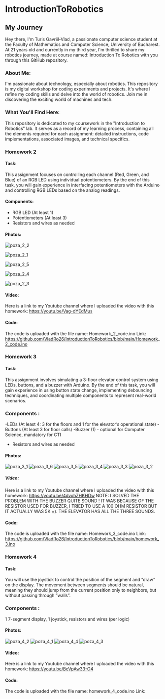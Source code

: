 # IntroductionToRobotics

## My Journey

Hey there, I'm Turis Gavriil-Vlad, a passionate computer science student at the Faculty of Mathematics and Computer Science, University of Bucharest. At 21 years old and currently in my third year, I'm thrilled to share my robotics journey, made at course named: Introduction To Robotics with you through this GitHub repository.

### About Me:

I'm passionate about technology, especially about robotics. This repository is my digital workshop for coding experiments and projects. It's where I refine my coding skills and delve into the world of robotics. Join me in discovering the exciting world of machines and tech.

### What You'll Find Here:

This repository is dedicated to my coursework in the "Introduction to Robotics" lab. It serves as a record of my learning process, containing all the elements required for each assignment: detailed instructions, code implementations, associated images, and technical specifics.

### Homework 2

#### Task:
This assignment focuses on controlling each channel (Red, Green, and Blue)
of an RGB LED using individual potentiometers. By the end of this task,
you will gain experience in interfacing potentiometers with the Arduino and
controlling RGB LEDs based on the analog readings.

#### Components: 
- RGB LED (At least 1)
- Potentiometers (At least 3)
- Resistors and wires as needed

#### Photos: 

![poza_2_2](https://github.com/VladRo26/IntroductionToRobotics/assets/100710098/f1565874-df2d-41e3-a307-f44d85364a6d=250x250)


![poza_2_1](https://github.com/VladRo26/IntroductionToRobotics/assets/100710098/f96b919b-6ce0-4b23-8638-3e6e2c260f1c=250x250)


![poza_2_5](https://github.com/VladRo26/IntroductionToRobotics/assets/100710098/4059468c-8bab-4e5c-87a8-8640406487b5=250x250)


![poza_2_4](https://github.com/VladRo26/IntroductionToRobotics/assets/100710098/59a7ceb1-3b7b-449b-9359-5c175ffa09b7=250x250)


![poza_2_3](https://github.com/VladRo26/IntroductionToRobotics/assets/100710098/694d6fee-8adc-4469-a0aa-c3205a848fa2=250x250)

#### Video:
Here is a link to my Youtube channel where I uploaded the video with this homework:
https://youtu.be/Vag-dYEdMus

#### Code:
The code is uploaded with the file name: Homework_2_code.ino
Link:
https://github.com/VladRo26/IntroductionToRobotics/blob/main/Homework_2_code.ino

### Homework 3

#### Task:
This assignment involves simulating a 3-floor elevator control system using
LEDs, buttons, and a buzzer with Arduino. By the end of this task, you will gain
experience in using button state change, implementing debouncing techniques,
and coordinating multiple components to represent real-world scenarios.

### Components :
-LEDs (At least 4: 3 for the floors and 1 for the elevator’s operational
state)
-Buttons (At least 3 for floor calls)
-Buzzer (1) - optional for Computer Science, mandatory for CTI
- Resistors and wires as needed

#### Photos:

![poza_3_1](https://github.com/VladRo26/IntroductionToRobotics/assets/100710098/28c8dd4d-a6b8-4219-a79e-a10639301da7=250x250)
![poza_3_6](https://github.com/VladRo26/IntroductionToRobotics/assets/100710098/146710cf-5e39-481a-86e1-fd98ee015d17=250x250)
![poza_3_5](https://github.com/VladRo26/IntroductionToRobotics/assets/100710098/6da5f92f-ce67-48ef-8270-cfeef93bf9ab=250x250)
![poza_3_4](https://github.com/VladRo26/IntroductionToRobotics/assets/100710098/70942047-33fa-46f0-b953-cf88fc926d15=250x250)
![poza_3_3](https://github.com/VladRo26/IntroductionToRobotics/assets/100710098/d1a4d1da-44f3-4d0d-9747-ae0697294c0d=250x250)
![poza_3_2](https://github.com/VladRo26/IntroductionToRobotics/assets/100710098/538629b1-230b-4220-8c30-8eb6272478d7=250x250)

##### Video:
Here is a link to my Youtube channel where I uploaded the video with this homework:
https://youtu.be/4dvohZHKHDw
NOTE: I SOLVED THE PROBLEM WITH THE BUZZER QUITE SOUND !
IT WAS BECAUSE OF THE RESISTOR USED FOR BUZZER, I TRIED TO USE A 100 OHM RESISTOR BUT IT ACTUALLY WAS 5K =).
THE ELEVATOR HAS ALL THE THREE SOUNDS.

#### Code:
The code is uploaded with the file name: Homework_3_code.ino
Link: 
https://github.com/VladRo26/IntroductionToRobotics/blob/main/homework_3.ino

### Homework 4

#### Task:
You will use the joystick to control the position of
the segment and ”draw” on the display. The movement between segments
should be natural, meaning they should jump from the current position
only to neighbors, but without passing through ”walls”.

### Components :
1 7-segment display, 1 joystick, resistors and wires (per
logic)

#### Photos:

![poza_4_2](https://github.com/VladRo26/IntroductionToRobotics/assets/100710098/a505492c-7dbd-40c9-b0c7-2464807975db=250x250)
![poza_4_1](https://github.com/VladRo26/IntroductionToRobotics/assets/100710098/15493d2f-0014-4032-b761-87490777410f=250x250)
![poza_4_4](https://github.com/VladRo26/IntroductionToRobotics/assets/100710098/3b31a2c9-98a9-446f-a9d5-56f241e520f0=250x250)
![poza_4_3](https://github.com/VladRo26/IntroductionToRobotics/assets/100710098/006184e7-6f7e-4eec-8a10-ff58e9cd694a=250x250)

#### Video:
Here is a link to my Youtube channel where I uploaded the video with this homework:
https://youtu.be/BeVpAw33-O4

#### Code:
The code is uploaded with the file name: homework_4_code.ino
Link: 






